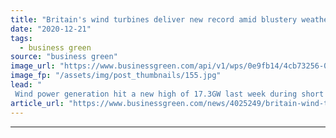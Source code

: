 ```yaml
---
title: "Britain's wind turbines deliver new record amid blustery weather"
date: "2020-12-21"
tags: 
  - business green
source: "business green"
image_url: "https://www.businessgreen.com/api/v1/wps/0e9fb14/4cb73256-035f-49f6-81c4-40f133aabf7e/5/Tralorg-2-image-credit-RPMI-Railpen-185x114.jpg"
image_fp: "/assets/img/post_thumbnails/155.jpg"
lead: "
 Wind power generation hit a new high of 17.3GW last week during short period when zero carbon electricity produced nearly three-quarters of output, National Grid ESO reveals ..."
article_url: "https://www.businessgreen.com/news/4025249/britain-wind-turbines-deliver-record-amid-blustery-weather"
---
```


---

